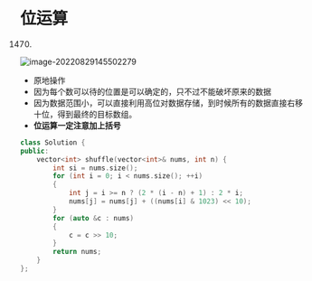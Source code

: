 # 位运算

1470.

![image-20220829145502279](E:\study\算法整理\typera_image\image-20220829145502279.png)

+ 原地操作
+ 因为每个数可以待的位置是可以确定的，只不过不能破坏原来的数据
+ 因为数据范围小，可以直接利用高位对数据存储，到时候所有的数据直接右移十位，得到最终的目标数组。
+ **位运算一定注意加上括号**



```cpp
class Solution {
public:
    vector<int> shuffle(vector<int>& nums, int n) {
        int si = nums.size();
        for (int i = 0; i < nums.size(); ++i)
        {
            int j = i >= n ? (2 * (i - n) + 1) : 2 * i;
            nums[j] = nums[j] + ((nums[i] & 1023) << 10);
        }
        for (auto &c : nums)
        {
            c = c >> 10;
        }
        return nums;
    }
};
```



